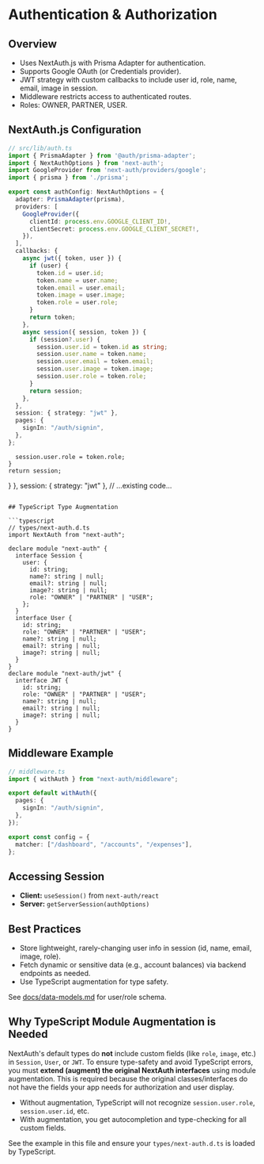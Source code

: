 # Authentication & Authorization

## Overview

- Uses NextAuth.js with Prisma Adapter for authentication.
- Supports Google OAuth (or Credentials provider).
- JWT strategy with custom callbacks to include user id, role, name, email, image in session.
- Middleware restricts access to authenticated routes.
- Roles: OWNER, PARTNER, USER.

## NextAuth.js Configuration

```typescript
// src/lib/auth.ts
import { PrismaAdapter } from '@auth/prisma-adapter';
import { NextAuthOptions } from 'next-auth';
import GoogleProvider from 'next-auth/providers/google';
import { prisma } from './prisma';

export const authConfig: NextAuthOptions = {
  adapter: PrismaAdapter(prisma),
  providers: [
    GoogleProvider({
      clientId: process.env.GOOGLE_CLIENT_ID!,
      clientSecret: process.env.GOOGLE_CLIENT_SECRET!,
    }),
  ],
  callbacks: {
    async jwt({ token, user }) {
      if (user) {
        token.id = user.id;
        token.name = user.name;
        token.email = user.email;
        token.image = user.image;
        token.role = user.role;
      }
      return token;
    },
    async session({ session, token }) {
      if (session?.user) {
        session.user.id = token.id as string;
        session.user.name = token.name;
        session.user.email = token.email;
        session.user.image = token.image;
        session.user.role = token.role;
      }
      return session;
    },
  },
  session: { strategy: "jwt" },
  pages: {
    signIn: "/auth/signin",
  },
};
```
      session.user.role = token.role;
    }
    return session;
  }
},
session: { strategy: "jwt" },
// ...existing code...
```

## TypeScript Type Augmentation

```typescript
// types/next-auth.d.ts
import NextAuth from "next-auth";

declare module "next-auth" {
  interface Session {
    user: {
      id: string;
      name?: string | null;
      email?: string | null;
      image?: string | null;
      role: "OWNER" | "PARTNER" | "USER";
    };
  }
  interface User {
    id: string;
    role: "OWNER" | "PARTNER" | "USER";
    name?: string | null;
    email?: string | null;
    image?: string | null;
  }
}
declare module "next-auth/jwt" {
  interface JWT {
    id: string;
    role: "OWNER" | "PARTNER" | "USER";
    name?: string | null;
    email?: string | null;
    image?: string | null;
  }
}
```

## Middleware Example

```typescript
// middleware.ts
import { withAuth } from "next-auth/middleware";

export default withAuth({
  pages: {
    signIn: "/auth/signin",
  },
});

export const config = {
  matcher: ["/dashboard", "/accounts", "/expenses"],
};
```

## Accessing Session

- **Client:** `useSession()` from `next-auth/react`
- **Server:** `getServerSession(authOptions)`

## Best Practices

- Store lightweight, rarely-changing user info in session (id, name, email, image, role).
- Fetch dynamic or sensitive data (e.g., account balances) via backend endpoints as needed.
- Use TypeScript augmentation for type safety.

See [docs/data-models.md](./data-models.md) for user/role schema.

## Why TypeScript Module Augmentation is Needed

NextAuth's default types do **not** include custom fields (like `role`, `image`, etc.) in `Session`, `User`, or `JWT`. To ensure type-safety and avoid TypeScript errors, you must **extend (augment) the original NextAuth interfaces** using module augmentation. This is required because the original classes/interfaces do not have the fields your app needs for authorization and user display.

- Without augmentation, TypeScript will not recognize `session.user.role`, `session.user.id`, etc.
- With augmentation, you get autocompletion and type-checking for all custom fields.

See the example in this file and ensure your `types/next-auth.d.ts` is loaded by TypeScript.